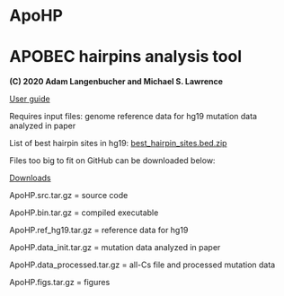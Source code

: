 # ApoHP

# APOBEC hairpins analysis tool

**(C) 2020 Adam Langenbucher and Michael S. Lawrence**

[User guide](http://github.com/alangenb/ApoHP/blob/main/ApoHP.user_guide.pdf)

Requires input files:
	genome reference data for hg19
	mutation data analyzed in paper

List of best hairpin sites in hg19: [best_hairpin_sites.bed.zip](http://github.com/alangenb/ApoHP/blob/main/files/data/processed/best_hairpin_sites.bed.zip)

Files too big to fit on GitHub can be downloaded below:

[Downloads](http://www.dropbox.com/sh/8hiyfv542f1i6sy/AABnd-gmXo8y2TA3Z7k-VJN_a?dl=0)

ApoHP.src.tar.gz = source code

ApoHP.bin.tar.gz = compiled executable

ApoHP.ref_hg19.tar.gz          = reference data for hg19

ApoHP.data_init.tar.gz         = mutation data analyzed in paper

ApoHP.data_processed.tar.gz    = all-Cs file and processed mutation data

ApoHP.figs.tar.gz              = figures
